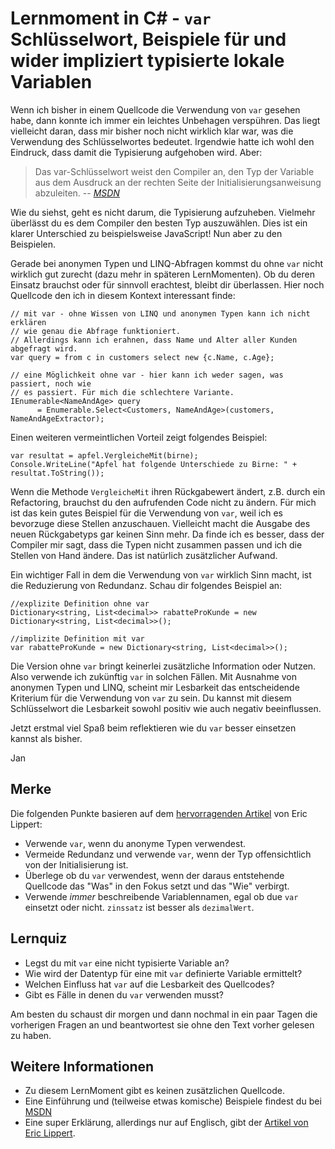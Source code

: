 # Lernmoment in C# - `var` Schlüsselwort, Beispiele für und wider impliziert typisierte lokale Variablen

Wenn ich bisher in einem Quellcode die Verwendung von `var` gesehen habe, dann konnte ich immer ein leichtes Unbehagen verspühren. Das liegt vielleicht daran, dass mir bisher noch nicht wirklich klar war, was die Verwendung des Schlüsselwortes bedeutet. Irgendwie hatte ich wohl den Eindruck, dass damit die Typisierung aufgehoben wird. Aber:

> Das var-Schlüsselwort weist den Compiler an, den Typ der Variable aus dem Ausdruck an der rechten Seite der Initialisierungsanweisung abzuleiten.
> -- <cite>[MSDN](https://msdn.microsoft.com/de-de/library/bb384061.aspx)</cite>

Wie du siehst, geht es nicht darum, die Typisierung aufzuheben. Vielmehr überlässt du es dem Compiler den besten Typ auszuwählen. Dies ist ein klarer Unterschied zu beispielsweise JavaScript! Nun aber zu den Beispielen.

Gerade bei anonymen Typen und LINQ-Abfragen kommst du ohne `var` nicht wirklich gut zurecht (dazu mehr in späteren LernMomenten). Ob du deren Einsatz brauchst oder für sinnvoll erachtest, bleibt dir überlassen. Hier noch Quellcode den ich in diesem Kontext interessant finde:

```lang:c#
// mit var - ohne Wissen von LINQ und anonymen Typen kann ich nicht erklären
// wie genau die Abfrage funktioniert.
// Allerdings kann ich erahnen, dass Name und Alter aller Kunden abgefragt wird.
var query = from c in customers select new {c.Name, c.Age};

// eine Möglichkeit ohne var - hier kann ich weder sagen, was passiert, noch wie
// es passiert. Für mich die schlechtere Variante.
IEnumerable<NameAndAge> query 
      = Enumerable.Select<Customers, NameAndAge>(customers, NameAndAgeExtractor);
```

Einen weiteren vermeintlichen Vorteil zeigt folgendes Beispiel:

```lang:c#
var resultat = apfel.VergleicheMit(birne);
Console.WriteLine("Apfel hat folgende Unterschiede zu Birne: " + resultat.ToString());
```

Wenn die Methode `VergleicheMit` ihren Rückgabewert ändert, z.B. durch ein Refactoring, brauchst du den aufrufenden Code nicht zu ändern. Für mich ist das kein gutes Beispiel für die Verwendung von `var`, weil ich es bevorzuge diese Stellen anzuschauen. Vielleicht macht die Ausgabe des neuen Rückgabetyps gar keinen Sinn mehr. Da finde ich es besser, dass der Compiler mir sagt, dass die Typen nicht zusammen passen und ich die Stellen von Hand ändere. Das ist natürlich zusätzlicher Aufwand.

Ein wichtiger Fall in dem die Verwendung von `var` wirklich Sinn macht, ist die Reduzierung von Redundanz. Schau dir folgendes Beispiel an:

```lang:c#
//explizite Definition ohne var
Dictionary<string, List<decimal>> rabatteProKunde = new Dictionary<string, List<decimal>>();

//implizite Definition mit var
var rabatteProKunde = new Dictionary<string, List<decimal>>();
```

Die Version ohne `var` bringt keinerlei zusätzliche Information oder Nutzen. Also verwende ich zukünftig `var` in solchen Fällen. Mit Ausnahme von anonymen Typen und LINQ, scheint mir Lesbarkeit das entscheidende Kriterium für die Verwendung von `var` zu sein. Du kannst mit diesem Schlüsselwort die Lesbarkeit sowohl positiv wie auch negativ beeinflussen.

Jetzt erstmal viel Spaß beim reflektieren wie du `var` besser einsetzen kannst als bisher.

Jan

## Merke
Die folgenden Punkte basieren auf dem [hervorragenden Artikel](http://blogs.msdn.com/b/ericlippert/archive/2011/04/20/uses-and-misuses-of-implicit-typing.aspx) von Eric Lippert: 

- Verwende `var`, wenn du anonyme Typen verwendest.
- Vermeide Redundanz und verwende `var`, wenn der Typ offensichtlich von der Initialisierung ist.
- Überlege ob du `var` verwendest, wenn der daraus entstehende Quellcode das "Was" in den Fokus setzt und das "Wie" verbirgt.
- Verwende *immer* beschreibende Variablennamen, egal ob due `var` einsetzt oder nicht. `zinssatz` ist besser als `dezimalWert`.

## Lernquiz

-	Legst du mit `var` eine nicht typisierte Variable an?
- Wie wird der Datentyp für eine mit `var` definierte Variable ermittelt?
- Welchen Einfluss hat `var` auf die Lesbarkeit des Quellcodes?
- Gibt es Fälle in denen du `var` verwenden musst?

Am besten du schaust dir morgen und dann nochmal in ein paar Tagen die vorherigen Fragen an und beantwortest sie ohne den Text vorher gelesen zu haben.

## Weitere Informationen

-	Zu diesem LernMoment gibt es keinen zusätzlichen Quellcode.
- Eine Einführung und (teilweise etwas komische) Beispiele findest du bei [MSDN](https://msdn.microsoft.com/de-de/library/bb384061.aspx)
- Eine super Erklärung, allerdings nur auf Englisch, gibt der [Artikel von Eric Lippert](http://blogs.msdn.com/b/ericlippert/archive/2011/04/20/uses-and-misuses-of-implicit-typing.aspx).
